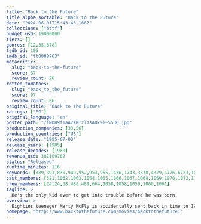 ```yaml
---
title: "Back to the Future"
title_alpha_sortable: "Back to the Future"
date: "2024-06-01T15:43:43.166Z"
collections: ["bttf"]
budget_usd: 19000000
tiers: []
genres: [12,35,878]
tsdb_id: 105
imdb_id: "tt0088763"
metacritic:
  slug: "back-to-the-future"
  score: 87
  review_count: 26
rotten_tomatoes:
  slug: "back_to_the_future"
  score: 97
  review_count: 86
original_title: "Back to the Future"
ratings: ["PG"]
original_language: "en"
poster_path: "/fNOH9f1aA7XRTzl1sAOx9iF553Q.jpg"
production_companies: [33,56]
production_countries: ["US"]
release_date: "1985-07-03"
release_years: [1985]
release_decades: [1980]
revenue_usd: 381109762
status: "Released"
runtime_minutes: 116
keywords: [389,391,830,949,952,953,955,1436,1743,3338,4379,4776,6733,10125,11860,18425,40850,186189,206715,206720,206736,208611]
cast_members: [521,1062,1063,1064,1065,1066,1067,1068,1069,1070,1072,11673,1953,1954,1074,7036]
crew_members: [24,24,38,488,489,664,1058,1058,1059,1060,1061]
tagline: >
  He's the only kid ever to get into trouble before he was born.
overview: >
  Eighties teenager Marty McFly is accidentally sent back in time to 1955, inadvertently disrupting his parents' first meeting and attracting his mother's romantic interest. Marty must repair the damage to history by rekindling his parents' romance and - with the help of his eccentric inventor friend Doc Brown - return to 1985.
homepage: "http://www.backtothefuture.com/movies/backtothefuture1"
---
```

